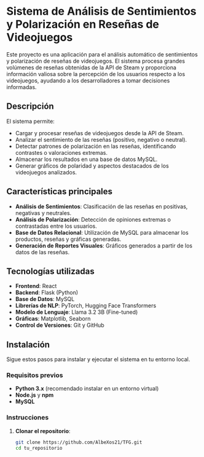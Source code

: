 # Sistema de Análisis de Sentimientos y Polarización en Reseñas de Videojuegos

Este proyecto es una aplicación para el análisis automático de sentimientos y polarización de reseñas de videojuegos. El sistema procesa grandes volúmenes de reseñas obtenidas de la API de Steam y proporciona información valiosa sobre la percepción de los usuarios respecto a los videojuegos, ayudando a los desarrolladores a tomar decisiones informadas.

## Descripción

El sistema permite:

- Cargar y procesar reseñas de videojuegos desde la API de Steam.
- Analizar el sentimiento de las reseñas (positivo, negativo o neutral).
- Detectar patrones de polarización en las reseñas, identificando contrastes o valoraciones extremas.
- Almacenar los resultados en una base de datos MySQL.
- Generar gráficos de polaridad y aspectos destacados de los videojuegos analizados.

## Características principales

- **Análisis de Sentimientos**: Clasificación de las reseñas en positivas, negativas y neutrales.
- **Análisis de Polarización**: Detección de opiniones extremas o contrastadas entre los usuarios.
- **Base de Datos Relacional**: Utilización de MySQL para almacenar los productos, reseñas y gráficas generadas.
- **Generación de Reportes Visuales**: Gráficos generados a partir de los datos de las reseñas.

## Tecnologías utilizadas

- **Frontend**: React
- **Backend**: Flask (Python)
- **Base de Datos**: MySQL
- **Librerías de NLP**: PyTorch, Hugging Face Transformers
- **Modelo de Lenguaje**: Llama 3.2 3B (Fine-tuned)
- **Gráficas**: Matplotlib, Seaborn
- **Control de Versiones**: Git y GitHub

## Instalación

Sigue estos pasos para instalar y ejecutar el sistema en tu entorno local.

### Requisitos previos

- **Python 3.x** (recomendado instalar en un entorno virtual)
- **Node.js** y **npm**
- **MySQL**

### Instrucciones

1. **Clonar el repositorio**:
   ```bash
   git clone https://github.com/AlbeXos21/TFG.git
   cd tu_repositorio
